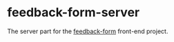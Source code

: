 # feedback-form-server

The server part for the [feedback-form](https://github.com/Dreykodoon/feedback-form) front-end project.
